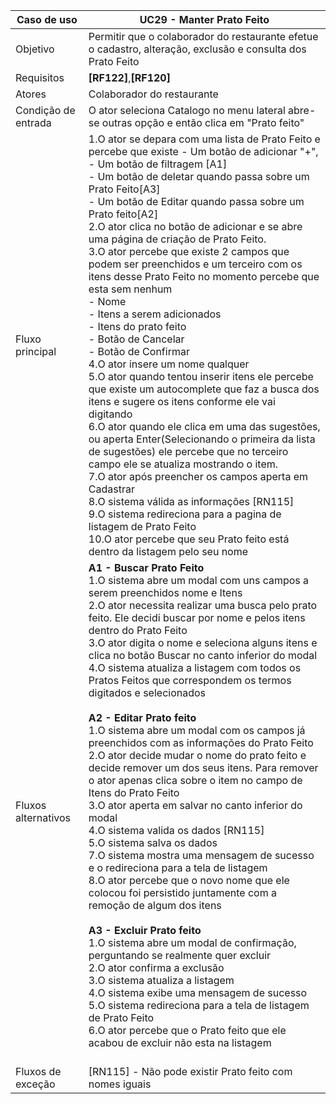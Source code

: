 | Caso de uso         | UC29 - Manter Prato Feito                                                                                                                                                                                                                                                                                                                                                                                                                                                                                                                                                                                                                                                                                                                                                                                                                                                                                                                                                                                                                                                                                                                                                                                                                                                                                                                                                                                                                                                                                   |
| ------------------- | ---------------------------------------------------------------------------------------------------------------------------------------------------------------------------------------------------------------------------------------------------------------------------------------------------------------------------------------------------------------------------------------------------------------------------------------------------------------------------------------------------------------------------------------------------------------------------------------------------------------------------------------------------------------------------------------------------------------------------------------------------------------------------------------------------------------------------------------------------------------------------------------------------------------------------------------------------------------------------------------------------------------------------------------------------------------------------------------------------------------------------------------------------------------------------------------------------------------------------------------------------------------------------------------------------------------------------------------------------------------------------------------------------------------------------------------------------------------------------------------------------- |
| Objetivo            | Permitir que o colaborador do restaurante efetue o cadastro, alteração, exclusão e consulta dos Prato Feito                                                                                                                                                                                                                                                                                                                                                                                                                                                                                                                                                                                                                                                                                                                                                                                                                                                                                                                                                                                                                                                                                                                                                                                                                                                                                                                                                                                          |
| Requisitos          | **[RF122]**,**[RF120]**                                                                                                                                                                                                                                                                                                                                                                                                                                                                                                                                                                                                                                                                                                                                                                                                                                                                                                                                                                                                                                                                                                                                                                                                                                                                                                                                                                                                                                                                              |
| Atores              | Colaborador do restaurante                                                                                                                                                                                                                                                                                                                                                                                                                                                                                                                                                                                                                                                                                                                                                                                                                                                                                                                                                                                                                                                                                                                                                                                                                                                                                                                                                                                                                                                                           |
| Condição de entrada | O ator seleciona Catalogo no menu lateral abre-se outras opção e então clica em "Prato feito"                                                                                                                                                                                                                                                                                                                                                                                                                                                                                                                                                                                                                                                                                                                                                                                                                                                                                                                                                                                                                                                                                                                                                                                                                                                                                                                                                                                                        |
| Fluxo principal     | 1.O ator se depara com uma lista de Prato Feito e percebe que existe        - Um botão de adicionar "+",<br>      - Um botão de filtragem [A1]<br>      - Um botão de deletar quando passa sobre um Prato Feito[A3]<br>	  - Um botão de Editar quando passa sobre um Prato feito[A2]<br>2.O ator clica no botão de adicionar e se abre uma página de criação de Prato Feito.<br>3.O ator percebe que existe 2 campos que podem ser preenchidos e um terceiro com os itens desse Prato Feito no momento percebe que esta sem nenhum<br>   - Nome<br>   - Itens a serem adicionados<br>   - Itens do prato feito<br>   - Botão de Cancelar<br>   - Botão de Confirmar<br>4.O ator insere um nome qualquer<br>5.O ator quando tentou inserir itens ele percebe que existe um autocomplete que faz a busca dos itens e sugere os itens conforme ele vai digitando <br>6.O ator quando ele clica em uma das sugestões, ou aperta Enter(Selecionando o primeira da lista de sugestões) ele percebe que no terceiro campo ele se atualiza mostrando o item.<br>7.O ator após preencher os campos aperta em Cadastrar<br>8.O sistema válida as informações [RN115]<br>9.O sistema redireciona para a pagina de listagem de Prato Feito<br>10.O ator percebe que seu Prato feito está dentro da listagem pelo seu nome                                                                                                                                                                                        |
| Fluxos alternativos | **A1 - Buscar Prato Feito**<br>1.O sistema abre um modal com uns campos a serem preenchidos nome e Itens<br>2.O ator necessita realizar uma busca pelo prato feito. Ele decidi buscar por nome e pelos itens dentro do Prato Feito<br>3.O ator digita o nome e seleciona alguns itens e clica no botão Buscar no canto inferior do modal<br>4.O sistema atualiza a listagem com todos os Pratos Feitos que correspondem os termos digitados e selecionados<br><br>**A2 - Editar Prato feito**<br>1.O sistema abre um modal com os campos já preenchidos com as informações do Prato Feito<br>2.O ator decide mudar o nome do prato feito e decide remover um dos seus itens. Para remover o ator apenas clica sobre o item no campo de Itens do Prato Feito<br>3.O ator aperta em salvar no canto inferior do modal<br>4.O sistema valida os dados [RN115] <br>5.O sistema salva os dados<br>7.O sistema mostra uma mensagem de sucesso e o redireciona para a tela de listagem<br>8.O ator percebe que o novo nome que ele colocou foi persistido juntamente com a remoção de algum dos itens<br><br>**A3 - Excluir Prato feito**<br>1.O sistema abre um modal de confirmação, perguntando se realmente quer excluir<br>2.O ator confirma a exclusão<br>3.O sistema atualiza a listagem<br>4.O sistema exibe uma mensagem de sucesso<br>5.O sistema redireciona para a tela de listagem de Prato Feito<br>6.O ator percebe que o Prato feito que ele acabou de excluir não esta na listagem<br><br> |
| Fluxos de exceção   | [RN115] - Não pode existir Prato feito com nomes iguais                                                                                                                                                                                                                                                                                                                                                                                                                                                                                                                                                                                                                                                                                                                                                                                                                                                                                                                                                                                                                                                                                                                                                                                                                                                                                                                                                                                                                                              |
